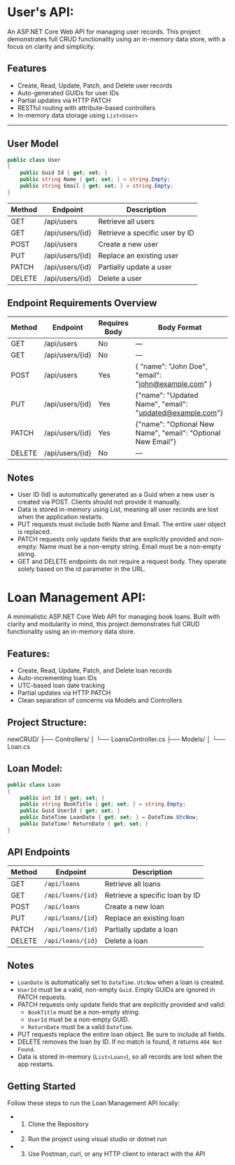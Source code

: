 # User's  API:
An ASP.NET Core Web API for managing user records. This project demonstrates full CRUD functionality using an in-memory data store, with a focus on clarity and simplicity.
##  Features

- Create, Read, Update, Patch, and Delete user records
- Auto-generated GUIDs for user IDs
- Partial updates via HTTP PATCH
- RESTful routing with attribute-based controllers
- In-memory data storage using `List<User>`

---

##  User Model

```csharp
public class User
{
    public Guid Id { get; set; }
    public string Name { get; set; } = string.Empty;
    public string Email { get; set; } = string.Empty;
}
```
Method  | Endpoint              | Description
--------|-----------------------|----------------------------------
GET     | /api/users            | Retrieve all users
GET     | /api/users/{id}       | Retrieve a specific user by ID
POST    | /api/users            | Create a new user
PUT     | /api/users/{id}       | Replace an existing user
PATCH   | /api/users/{id}       | Partially update a user
DELETE  | /api/users/{id}       | Delete a user
## Endpoint Requirements Overview
Method  | Endpoint              | Requires Body | Body Format
--------|-----------------------|---------------|--------------------------------------------------
GET     | /api/users            | No            | —
GET     | /api/users/{id}       | No            | —
POST    | /api/users            | Yes           | { "name": "John Doe", "email": "john@example.com" }
PUT     | /api/users/{id}       | Yes           | {"name": "Updated Name", "email": "updated@example.com"}
PATCH   | /api/users/{id}       | Yes           | {"name": "Optional New Name", "email": "Optional New Email"}
DELETE  | /api/users/{id}       | No            | —
## Notes
- User ID (Id) is automatically generated as a Guid when a new user is created via POST. Clients should not provide it manually.
- Data is stored in-memory using List<User>, meaning all user records are lost when the application restarts.
- PUT requests must include both Name and Email. The entire user object is replaced.
- PATCH requests only update fields that are explicitly provided and non-empty:
        Name must be a non-empty string.
        Email must be a non-empty string.
- GET and DELETE endpoints do not require a request body. They operate solely based on the id parameter in the URL.


# Loan Management API:

A minimalistic ASP.NET Core Web API for managing book loans. Built with clarity and modularity in mind, this project demonstrates full CRUD functionality using an in-memory data store.

## Features:

- Create, Read, Update, Patch, and Delete loan records
- Auto-incrementing loan IDs
- UTC-based loan date tracking
- Partial updates via HTTP PATCH
- Clean separation of concerns via Models and Controllers

## Project Structure:

newCRUD/ ├── Controllers/ │   └── LoansController.cs ├── Models/ │   └── Loan.cs

## Loan Model:

```csharp
public class Loan
{
    public int Id { get; set; }
    public string BookTitle { get; set; } = string.Empty;
    public Guid UserId { get; set; }
    public DateTime LoanDate { get; set; } = DateTime.UtcNow;
    public DateTime? ReturnDate { get; set; }
}
```

## API Endpoints

| Method | Endpoint              | Description                    |
|--------|-----------------------|--------------------------------|
| GET    | `/api/loans`          | Retrieve all loans             |
| GET    | `/api/loans/{id}`     | Retrieve a specific loan by ID |
| POST   | `/api/loans`          | Create a new loan              |
| PUT    | `/api/loans/{id}`     | Replace an existing loan       |
| PATCH  | `/api/loans/{id}`     | Partially update a loan        |
| DELETE | `/api/loans/{id}`     | Delete a loan                  |

## Notes

- `LoanDate` is automatically set to `DateTime.UtcNow` when a loan is created.
- `UserId` must be a valid, non-empty `Guid`. Empty GUIDs are ignored in PATCH requests.
- PATCH requests only update fields that are explicitly provided and valid:
  - `BookTitle` must be a non-empty string.
  - `UserId` must be a non-empty GUID.
  - `ReturnDate` must be a valid `DateTime`.
-  PUT requests replace the entire loan object. Be sure to include all fields.
-  DELETE removes the loan by ID. If no match is found, it returns `404 Not Found`.
-  Data is stored in-memory (`List<Loan>`), so all records are lost when the app restarts.

## Getting Started

Follow these steps to run the Loan Management API locally:

- 1. Clone the Repository
- 2. Run the project using visual studio or dotnet run
- 3. Use Postman, curl, or any HTTP client to interact with the API







